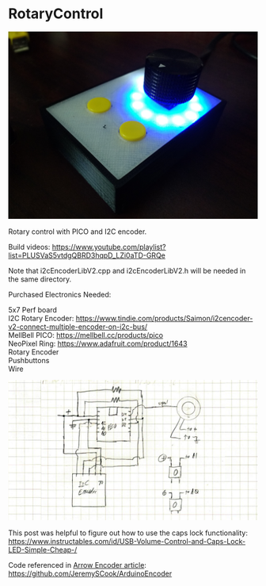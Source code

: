 # RotaryControl
![image](rotary-caps.jpg)

Rotary control with PICO and I2C encoder.

Build videos: https://www.youtube.com/playlist?list=PLUSVaS5vtdgQBRD3hqpD_LZi0aTD-GRQe

Note that i2cEncoderLibV2.cpp and i2cEncoderLibV2.h will be needed in the same directory.

Purchased Electronics Needed:

5x7 Perf board \
I2C Rotary Encoder: https://www.tindie.com/products/Saimon/i2cencoder-v2-connect-multiple-encoder-on-i2c-bus/ \
MellBell PICO: https://mellbell.cc/products/pico \
NeoPixel Ring: https://www.adafruit.com/product/1643 \
Rotary Encoder \
Pushbuttons \
Wire

![image](Circuit-diagram.jpg)

This post was helpful to figure out how to use the caps lock functionality: https://www.instructables.com/id/USB-Volume-Control-and-Caps-Lock-LED-Simple-Cheap-/

Code referenced in [Arrow Encoder article](https://www.arrow.com/en/research-and-events/articles/rotary-encoders-how-to-pair-with-an-arduino-board): https://github.com/JeremySCook/ArduinoEncoder
